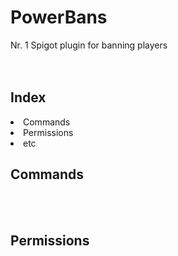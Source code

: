 <h1>PowerBans</h1>
Nr. 1 Spigot plugin for banning players
<br><br><br>

<h2>Index</h2>
<lu>
<li>Commands</li>
<li>Permissions</li>
<li>etc</li>

<h2>Commands</h2>
<br><br>

<h2>Permissions</h2>
<br><br>